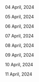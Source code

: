 04 April, 2024

05 April, 2024

06 April, 2024

07 April, 2024

08 April, 2024

09 April, 2024

10 April, 2024

11 April, 2024